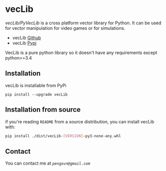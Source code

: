 # vecLib
*vecLib/PyVecLib* is a cross platform vector library for Python.
It can be used for vector manipulation for video games or for simulations.

* vecLib [Github]
* vecLib [Pypi]

VecLib is a pure python library so it doesn't have any requirements except python>=3.4

## Installation
vecLib is installable from PyPi
```
pip install --upgrade vecLib
```
## Installation from source
if you're reading `README` from a source distribution, you can install vecLib with:
```bash
pip install ./dist/vecLib-[VERSION]-py3-none-any.whl
```

## Contact
You can contact me at *`pengovn@gmail.com`*

[Github]: https://github.com/pengovn/PyVecLib
[pypi]: https://pypi.org/project/VecLib/
